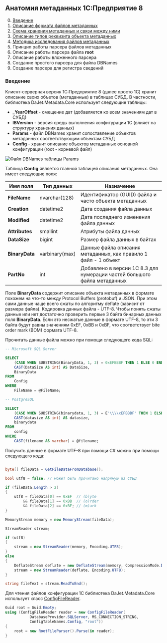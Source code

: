 ## Анатомия метаданных 1С:Предприятие 8

0. [Введение](#введение)
1. [Описание формата файлов метаданных](https://github.com/zhichkin/dajet-metadata-core/blob/main/doc/format-description/README.md)
2. [Схема хранения метаданных и связи между ними](https://github.com/zhichkin/dajet-metadata-core/blob/main/doc/metadata-storage/README.md)
3. [Описание типов реквизита объекта метаданных](https://github.com/zhichkin/dajet-metadata-core/blob/main/doc/datatypes-description/README.md)
4. [Методика исследования файлов метаданных](https://github.com/zhichkin/dajet-metadata-core/blob/main/doc/reverse-engineering/README.md)
5. Принцип работы парсера файлов метаданных
6. Описание работы парсера файла **root**
7. Описание работы вложенного парсера
8. Создание простого парсера для файла DBNames
9. Создание парсера для регистра сведений

### Введение

Клиент-серверная версия 1С:Предприятие 8 (далее просто 1С) хранит описание своих объетов (метаданные)
в таблицах СУБД. В частности, библиотека DaJet.Metadata.Core использует следующие таблицы:
- **_YearOffset** - смещение дат (добавляется ко всем значениям дат в СУБД)
- **IBVersion** - версия среды выполнения конфигурации 1С (влияет на структуру хранения данных)
- **Params** - файл DBNames хранит сопоставление объектов метаданных соответствующим объектам СУБД
- **Config** - хранит описание объектов метаданных основной конфигурации (root - корневой файл)

![Файл DBNames таблицы Params](https://github.com/zhichkin/dajet-metadata-core/blob/main/img/params_dbnames.png)

Таблица **Config** является главной таблицей описания метаданных. Она имеет следующие поля:

| **Имя поля**   | **Тип данных** | **Назначение**                                 |
|----------------|----------------|------------------------------------------------|
| **FileName**   | nvarchar(128)  | Идентификатор (GUID) файла и часто объекта метаданных |
| **Creation**   | datetime2      | Дата создания файла данных |
| **Modified**   | datetime2      | Дата последнего изменения файла данных |
| **Attributes** | smallint       | Атрибуты файла данных |
| **DataSize**   | bigint         | Размер файла данных в байтах |
| **BinaryData** | varbinary(max) | Данные файла описания метаданных, как правило 1 файл - 1 объект |
| **PartNo**     | int            | Добавлено в версии 1С 8.3 для нумерации частей большого файла метаданных |

Поле **BinaryData** содержит описание объекта метаданных в формате похожем на что-то между Protocol Buffers
(protobuf) и JSON. При этом сами данные чаще всего сжаты по алгоритму deflate (зависит от размера файла).
Кодировка данных файла - UTF-8. Чтобы понять сжаты данные или нет достаточно проверить первые 3 байта
бинарных данных поля **BinaryData**. Если это несжатые данные в формате UTF-8, то эти 3 байта будут равны
значениям 0xEF, 0xBB и 0xBF, что соответствует bite order mark (BOM) формата UTF-8.

Прочитать данные файла можно при помощи следующего кода SQL:

```SQL
-- Microsoft SQL Server

SELECT
    (CASE WHEN SUBSTRING(BinaryData, 1, 3) = 0xEFBBBF THEN 1 ELSE 0 END) AS UTF8,
    CAST(DataSize AS int) AS DataSize,
    BinaryData
FROM
    Config
WHERE
    FileName = @FileName;

-- PostgreSQL

SELECT
    (CASE WHEN SUBSTRING(binarydata, 1, 3) = E'\\\\xEFBBBF' THEN 1 ELSE 0 END) AS UTF8,
    CAST(datasize AS int) AS datasize,
    binarydata
FROM
    config
WHERE
    CAST(filename AS varchar) = @filename;
```

Получить данные в формате UTF-8 при помощи C# можно при помощи следующего кода:

```C#

byte[] fileData = GetFileDataFromDatabase();

bool utf8 = false; // может быть прочитано напрямую из СУБД

if (fileData.Length > 2)
{
    utf8 = fileData[0] == 0xEF  // (b)yte
        && fileData[1] == 0xBB  // (o)rder
        && fileData[2] == 0xBF; // (m)ark
}

MemoryStream memory = new MemoryStream(fileData);

StreamReader stream;

if (utf8)
{
    stream = new StreamReader(memory, Encoding.UTF8);
}
else
{
    DeflateStream deflate = new DeflateStream(memory, CompressionMode.Decompress);
    stream = new StreamReader(deflate, Encoding.UTF8);
}

string fileText = stream.ReadToEnd();

```

Для чтения файлов конфигурации 1С библиотека DaJet.Metadata.Core использует класс
[ConfigFileReader](https://github.com/zhichkin/dajet-metadata-core/blob/main/src/dajet-metadata-core/core/ConfigFileReader.cs).

```C#
Guid root = Guid.Empty;
using (ConfigFileReader reader = new ConfigFileReader(
           DatabaseProvider.SQLServer, MS_CONNECTION_STRING,
           ConfigTableNames.Config, "root"))
{
    root = new RootFileParser().Parse(in reader);
}
```


